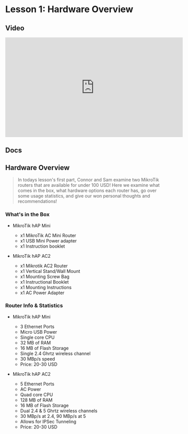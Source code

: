 # Lesson 1: Hardware Overview
## Video
<p align="center">
<iframe width="560" height="315" src="https://www.youtube.com/embed/dgVG9xsPZA0" title="YouTube video player" frameborder="0" allow="accelerometer; autoplay; clipboard-write; encrypted-media; gyroscope; picture-in-picture" allowfullscreen></iframe>
</p>

## Docs

## Hardware Overview
> In todays lesson's first part, Connor and Sam examine two MikroTik routers that are available for under 100 USD! Here we examine what comes in the box, what hardware options each router has, go over some usage statistics, and give our won personal thoughts and recommendations!

### What's in the Box
* MikroTik hAP Mini
  * x1 MikroTik AC Mini Router
  * x1 USB Mini Power adapter
  * x1 Instruction booklet

* MikroTik hAP AC2
  * x1 Mikrotik AC2 Router
  * x1 Vertical Stand/Wall Mount
  * x1 Mounting Screw Bag
  * x1 Instructional Booklet
  * x1 Mounting Instructions
  * x1 AC Power Adapter

### Router Info & Statistics
* MikroTik hAP Mini
  * 3 Ethernet Ports
  * Micro USB Power
  * Single core CPU
  * 32 MB of RAM
  * 16 MB of Flash Storage
  * Single 2.4 Ghrtz wireless channel
  * 30 MBp/s speed
  * Price: 20-30 USD

* MikroTik hAP AC2
  * 5 Ethernet Ports
  * AC Power
  * Quad core CPU
  * 128 MB of RAM
  * 16 MB of Flash Storage
  * Dual 2.4 & 5 Ghrtz wireless channels
  * 30 MBp/s at 2.4, 90 MBp/s at 5
  * Allows for IPSec Tunneling
  * Price: 20-30 USD
